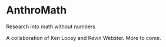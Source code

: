 # AnthroMath
Research into math without numbers

A collaboration of Ken Locey and Kevin Webster. More to come.
